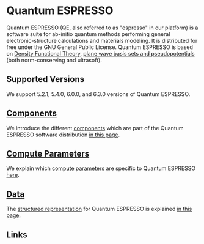 # Quantum ESPRESSO

Quantum ESPRESSO (QE, also referred to as "espresso" in our platform) is a software suite for ab-initio quantum methods performing general electronic-structure calculations and materials modeling. It is distributed for free under the GNU General Public License. Quantum ESPRESSO is based on [Density Functional Theory](../../../models-directory/dft/overview.md), [plane wave basis sets and pseudopotentials](../../../methods-directory/pseudopotential/overview.md) (both norm-conserving and ultrasoft). 

## Supported Versions

We support 5.2.1, 5.4.0, 6.0.0, and 6.3.0 versions of Quantum ESPRESSO.

## [Components](components.md)

We introduce the different [components](../../../software/components.md) which are part of the Quantum ESPRESSO software distribution [in this page](components.md).

## [Compute Parameters](compute-parameters.md)

We explain which [compute parameters](../../../infrastructure/compute/parameters.md) are specific to Quantum ESPRESSO [here](compute-parameters.md).

## [Data](data.md)

The [structured representation](../../../data-structured/overview.md) for Quantum ESPRESSO is explained [in this page](data.md).

## Links

[^1]: [Official Quantum ESPRESSO website](https://www.quantum-espresso.org/)
[^2]: [Input file description of the pw.x code](https://www.quantum-espresso.org/Doc/INPUT_PW.html)
[^3]: [Quantum ESPRESSO package-specific documentation](https://www.quantum-espresso.org/resources/users-manual/specific-documentation)
[^4]: [PWscf User’s Guide, Official Documentation](https://www.quantum-espresso.org/Doc/pw_user_guide.pdf)
[^7]: [Official Quantum ESPRESSO GitHub repository](https://github.com/QEF/q-e/tags)
[^8]: [Calculation of Phonon Dispersions on the Grid Using Quantum ESPRESSO](http://users.ictp.it/~pub_off/lectures/lns024/10-giannozzi/10-giannozzi.pdf)
